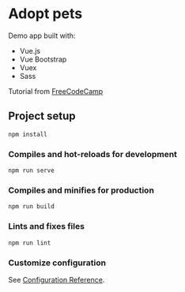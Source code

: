 # Adopt pets

Demo app built with:
- Vue.js
- Vue Bootstrap
- Vuex
- Sass

Tutorial from [FreeCodeCamp](https://www.youtube.com/watch?v=4deVCNJq3qc&ab_channel=freeCodeCamp.org)


## Project setup
```
npm install
```

### Compiles and hot-reloads for development
```
npm run serve
```

### Compiles and minifies for production
```
npm run build
```

### Lints and fixes files
```
npm run lint
```

### Customize configuration
See [Configuration Reference](https://cli.vuejs.org/config/).
